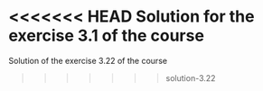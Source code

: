 <<<<<<< HEAD
Solution for the exercise 3.1 of the course
=======
Solution of the exercise 3.22 of the course
>>>>>>> solution-3.22
